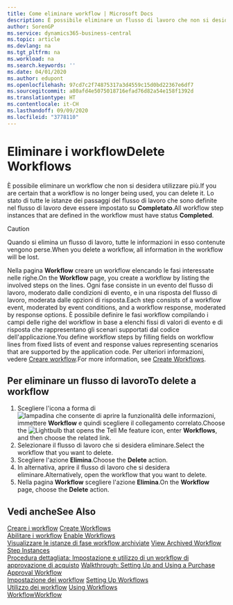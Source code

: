 ```yaml
---
title: Come eliminare workflow | Microsoft Docs
description: È possibile eliminare un flusso di lavoro che non si desidera utilizzare più. Lo stato di tutte le istanze dei passaggi del flusso di lavoro che sono definite nel flusso di lavoro deve essere impostato su **Completato**.
author: SorenGP
ms.service: dynamics365-business-central
ms.topic: article
ms.devlang: na
ms.tgt_pltfrm: na
ms.workload: na
ms.search.keywords: ''
ms.date: 04/01/2020
ms.author: edupont
ms.openlocfilehash: 97cd7c2f74875317a3d4559c15d0bd22367e6df7
ms.sourcegitcommit: a80afd4e5075018716efad76d82a54e158f1392d
ms.translationtype: HT
ms.contentlocale: it-CH
ms.lasthandoff: 09/09/2020
ms.locfileid: "3778110"
---
```

# <a name="delete-workflows"></a><span data-ttu-id="94be8-104">Eliminare i workflow</span><span class="sxs-lookup"><span data-stu-id="94be8-104">Delete Workflows</span></span>
<span data-ttu-id="94be8-105">È possibile eliminare un workflow che non si desidera utilizzare più.</span><span class="sxs-lookup"><span data-stu-id="94be8-105">If you are certain that a workflow is no longer being used, you can delete it.</span></span> <span data-ttu-id="94be8-106">Lo stato di tutte le istanze dei passaggi del flusso di lavoro che sono definite nel flusso di lavoro deve essere impostato su **Completato**.</span><span class="sxs-lookup"><span data-stu-id="94be8-106">All workflow step instances that are defined in the workflow must have status **Completed**.</span></span>  

> [!CAUTION]  
>  <span data-ttu-id="94be8-107">Quando si elimina un flusso di lavoro, tutte le informazioni in esso contenute vengono perse.</span><span class="sxs-lookup"><span data-stu-id="94be8-107">When you delete a workflow, all information in the workflow will be lost.</span></span>  

 <span data-ttu-id="94be8-108">Nella pagina **Workflow** creare un workflow elencando le fasi interessate nelle righe.</span><span class="sxs-lookup"><span data-stu-id="94be8-108">On the **Workflow** page, you create a workflow by listing the involved steps on the lines.</span></span> <span data-ttu-id="94be8-109">Ogni fase consiste in un evento del flusso di lavoro, moderato dalle condizioni di evento, e in una risposta del flusso di lavoro, moderata dalle opzioni di risposta.</span><span class="sxs-lookup"><span data-stu-id="94be8-109">Each step consists of a workflow event, moderated by event conditions, and a workflow response, moderated by response options.</span></span> <span data-ttu-id="94be8-110">È possibile definire le fasi workflow compilando i campi delle righe del workflow in base a elenchi fissi di valori di evento e di risposta che rappresentano gli scenari supportati dal codice dell'applicazione.</span><span class="sxs-lookup"><span data-stu-id="94be8-110">You define workflow steps by filling fields on workflow lines from fixed lists of event and response values representing scenarios that are supported by the application code.</span></span> <span data-ttu-id="94be8-111">Per ulteriori informazioni, vedere [Creare workflow](across-how-to-create-workflows.md).</span><span class="sxs-lookup"><span data-stu-id="94be8-111">For more information, see [Create Workflows](across-how-to-create-workflows.md).</span></span>  

## <a name="to-delete-a-workflow"></a><span data-ttu-id="94be8-112">Per eliminare un flusso di lavoro</span><span class="sxs-lookup"><span data-stu-id="94be8-112">To delete a workflow</span></span>  
1.  <span data-ttu-id="94be8-113">Scegliere l'icona a forma di ![lampadina che consente di aprire la funzionalità delle informazioni](media/ui-search/search_small.png "Informazioni sull'operazione che si desidera eseguire"), immettere **Workflow** e quindi scegliere il collegamento correlato.</span><span class="sxs-lookup"><span data-stu-id="94be8-113">Choose the ![Lightbulb that opens the Tell Me feature](media/ui-search/search_small.png "Tell me what you want to do") icon, enter **Workflows**, and then choose the related link.</span></span>  
2.  <span data-ttu-id="94be8-114">Selezionare il flusso di lavoro che si desidera eliminare.</span><span class="sxs-lookup"><span data-stu-id="94be8-114">Select the workflow that you want to delete.</span></span>  
3.  <span data-ttu-id="94be8-115">Scegliere l'azione **Elimina**.</span><span class="sxs-lookup"><span data-stu-id="94be8-115">Choose the **Delete** action.</span></span>  
4.  <span data-ttu-id="94be8-116">In alternativa, aprire il flusso di lavoro che si desidera eliminare.</span><span class="sxs-lookup"><span data-stu-id="94be8-116">Alternatively, open the workflow that you want to delete.</span></span>  
5.  <span data-ttu-id="94be8-117">Nella pagina **Workflow** scegliere l'azione **Elimina**.</span><span class="sxs-lookup"><span data-stu-id="94be8-117">On the **Workflow** page, choose the **Delete** action.</span></span>  

## <a name="see-also"></a><span data-ttu-id="94be8-118">Vedi anche</span><span class="sxs-lookup"><span data-stu-id="94be8-118">See Also</span></span>  
 <span data-ttu-id="94be8-119">[Creare i workflow](across-how-to-create-workflows.md) </span><span class="sxs-lookup"><span data-stu-id="94be8-119">[Create Workflows](across-how-to-create-workflows.md) </span></span>  
 <span data-ttu-id="94be8-120">[Abilitare i workflow](across-how-to-enable-workflows.md) </span><span class="sxs-lookup"><span data-stu-id="94be8-120">[Enable Workflows](across-how-to-enable-workflows.md) </span></span>  
 <span data-ttu-id="94be8-121">[Visualizzare le istanze di fase workflow archiviate](across-how-to-view-archived-workflow-step-instances.md) </span><span class="sxs-lookup"><span data-stu-id="94be8-121">[View Archived Workflow Step Instances](across-how-to-view-archived-workflow-step-instances.md) </span></span>  
 <span data-ttu-id="94be8-122">[Procedura dettagliata: Impostazione e utilizzo di un workflow di approvazione di acquisto](walkthrough-setting-up-and-using-a-purchase-approval-workflow.md) </span><span class="sxs-lookup"><span data-stu-id="94be8-122">[Walkthrough: Setting Up and Using a Purchase Approval Workflow](walkthrough-setting-up-and-using-a-purchase-approval-workflow.md) </span></span>  
 <span data-ttu-id="94be8-123">[Impostazione dei workflow](across-set-up-workflows.md) </span><span class="sxs-lookup"><span data-stu-id="94be8-123">[Setting Up Workflows](across-set-up-workflows.md) </span></span>  
 <span data-ttu-id="94be8-124">[Utilizzo dei workflow](across-use-workflows.md) </span><span class="sxs-lookup"><span data-stu-id="94be8-124">[Using Workflows](across-use-workflows.md) </span></span>  
 [<span data-ttu-id="94be8-125">Workflow</span><span class="sxs-lookup"><span data-stu-id="94be8-125">Workflow</span></span>](across-workflow.md)   
